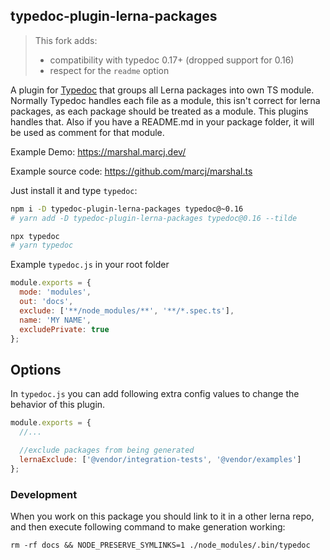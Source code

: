 ## typedoc-plugin-lerna-packages

> This fork adds:
> - compatibility with typedoc 0.17+ (dropped support for 0.16)
> - respect for the `readme` option

A plugin for [Typedoc](http://typedoc.org) that groups all Lerna packages
into own TS module. Normally Typedoc handles each file as a module, this
isn't correct for lerna packages, as each package should be treated as
a module. This plugins handles that. Also if you have a README.md in your
package folder, it will be used as comment for that module.

Example Demo: https://marshal.marcj.dev/

Example source code: https://github.com/marcj/marshal.ts

Just install it and type `typedoc`:

```bash
npm i -D typedoc-plugin-lerna-packages typedoc@~0.16
# yarn add -D typedoc-plugin-lerna-packages typedoc@0.16 --tilde

npx typedoc
# yarn typedoc
```

Example `typedoc.js` in your root folder

```js
module.exports = {
  mode: 'modules',
  out: 'docs',
  exclude: ['**/node_modules/**', '**/*.spec.ts'],
  name: 'MY NAME',
  excludePrivate: true
};
```

## Options

In `typedoc.js` you can add following extra config values to change the behavior of this plugin.

```js
module.exports = {
  //...

  //exclude packages from being generated
  lernaExclude: ['@vendor/integration-tests', '@vendor/examples']
};
```

### Development

When you work on this package you should link to it in a other lerna repo,
and then execute following command to make generation working:

```
rm -rf docs && NODE_PRESERVE_SYMLINKS=1 ./node_modules/.bin/typedoc
```
